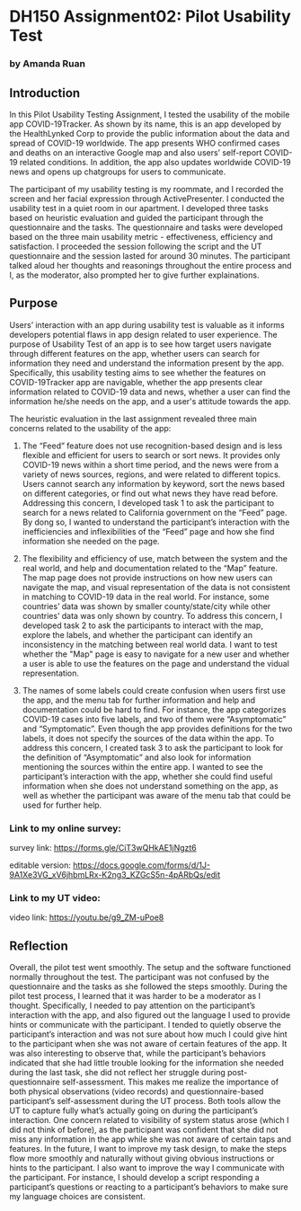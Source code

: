 # DH150 Assignment02: Pilot Usability Test 
### by Amanda Ruan

## Introduction
In this Pilot Usability Testing Assignment, I tested the usability of the mobile app COVID-19Tracker. As shown by its name, this is an app developed by the HealthLynked Corp to provide the public information about the data and spread of COVID-19 worldwide. The app presents WHO confirmed cases and deaths on an interactive Google map and also users’ self-report COVID-19 related conditions. In addition, the app also updates worldwide COVID-19 news and opens up chatgroups for users to communicate. 

The participant of my usability testing is my roommate, and I recorded the screen and her facial expression through ActivePresenter. I conducted the usability test in a quiet room in our apartment. I developed three tasks based on heuristic evaluation and guided the participant through the questionnaire and the tasks. The questionnaire and tasks were developed based on the three main usability metric - effectiveness, efficiency and satisfaction. I proceeded the session following the script and the UT questionnaire and the session lasted for around 30 minutes. The participant talked aloud her thoughts and reasonings throughout the entire process and I, as the moderator, also prompted her to give further explainations. 

## Purpose

Users’ interaction with an app during usability test is valuable as it informs developers potential flaws in app design related to user experience. The purpose of Usability Test of an app is to see how target users navigate through different features on the app, whether users can search for information they need and understand the information present by the app. Specifically, this usability testing aims to see whether the features on COVID-19Tracker app are navigable, whether the app presents clear information related to COVID-19 data and news, whether a user can find the information he/she needs on the app, and a user's attitude towards the app.  

The heuristic evaluation in the last assignment revealed three main concerns related to the usability of the app:

1.	The “Feed” feature does not use recognition-based design and is less flexible and efficient for users to search or sort news. It provides only COVID-19 news within a short time period, and the news were from a variety of news sources, regions, and were related to different topics. Users cannot search any information by keyword, sort the news based on different categories, or find out what news they have read before. Addressing this concern, I developed task 1 to ask the participant to search for a news related to California government on the “Feed” page. By dong so, I wanted to understand the participant’s interaction with the inefficiencies and inflexibilities of the “Feed” page and how she find information she needed on the page.

2.	The flexibility and efficiency of use, match between the system and the real world, and help and documentation related to the “Map” feature. The map page does not provide instructions on how new users can navigate the map, and visual representation of the data is not consistent in matching to COVID-19 data in the real world. For instance, some countries’ data was shown by smaller county/state/city while other countries’ data was only shown by country. To address this concern, I developed task 2 to ask the participants to interact with the map, explore the labels, and whether the participant can identify an inconsistency in the matching between real world data. I want to test whether the "Map" page is easy to navigate for a new user and whether a user is able to use the features on the page and understand the vidual representation. 

3.	The names of some labels could create confusion when users first use the app, and the menu tab for further information and help and documentation could be hard to find. For instance, the app categorizes COVID-19 cases into five labels, and two of them were “Asymptomatic” and “Symptomatic”. Even though the app provides definitions for the two labels, it does not specify the sources of the data within the app. To address this concern, I created task 3 to ask the participant to look for the definition of “Asymptomatic” and also look for information mentioning the sources within the entire app. I wanted to see the participant’s interaction with the app, whether she could find useful information when she does not understand something on the app, as well as whether the participant was aware of the menu tab that could be used for further help. 

### Link to my online survey:

survey link: https://forms.gle/CiT3wQHkAE1jNgzt6

editable version: https://docs.google.com/forms/d/1J-9A1Xe3VG_xV6jhbmLRx-K2ng3_KZGcS5n-4pARbQs/edit

### Link to my UT video:

video link: https://youtu.be/g9_ZM-uPoe8

## Reflection

Overall, the pilot test went smoothly. The setup and the software functioned normally throughout the test. The participant was not confused by the questionnaire and the tasks as she followed the steps smoothly. During the pilot test process, I learned that it was harder to be a moderator as I thought. Specifically, I needed to pay attention on the participant’s interaction with the app, and also figured out the language I used to provide hints or communicate with the participant. I tended to quietly observe the participant’s interaction and was not sure about how much I could give hint to the participant when she was not aware of certain features of the app. It was also interesting to observe that, while the participant’s behaviors indicated that she had little trouble looking for the information she needed during the last task, she did not reflect her struggle during post-questionnaire self-assessment. This makes me realize the importance of both physical observations (video records) and questionnaire-based participant’s self-assessment during the UT process. Both tools allow the UT to capture fully what’s actually going on during the participant’s interaction. One concern related to visibility of system status arose (which I did not think of before), as the participant was confident that she did not miss any information in the app while she was not aware of certain taps and features. In the future, I want to improve my task design, to make the steps flow more smoothly and naturally without giving obvious instructions or hints to the participant. I also want to improve the way I communicate with the participant. For instance, I should develop a script responding a participant’s questions or reacting to a participant’s behaviors to make sure my language choices are consistent.
